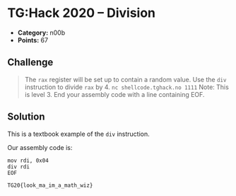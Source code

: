 # TG:Hack 2020 – Division

* **Category:** n00b
* **Points:** 67

## Challenge

> The `rax` register will be set up to contain a random value. Use the `div` instruction to divide `rax` by 4.
> `nc shellcode.tghack.no 1111`
> Note: This is level 3. End your assembly code with a line containing EOF.

## Solution

This is a textbook example of the `div` instruction.

Our assembly code is:
```
mov rdi, 0x04
div rdi
EOF
```

```
TG20{look_ma_im_a_math_wiz}
```